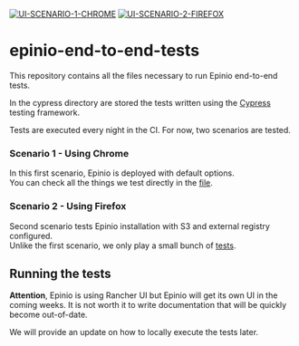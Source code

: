 [![UI-SCENARIO-1-CHROME](https://github.com/epinio/epinio-end-to-end-tests/actions/workflows/scenario_1_cypress_chrome.yml/badge.svg?branch=main)](https://github.com/epinio/epinio-end-to-end-tests/actions/workflows/scenario_1_cypress_chrome.yml?query=branch%3Amain)
[![UI-SCENARIO-2-FIREFOX](https://github.com/epinio/epinio-end-to-end-tests/actions/workflows/scenario_2_cypress_firefox.yml/badge.svg?branch=main)](https://github.com/epinio/epinio-end-to-end-tests/actions/workflows/scenario_2_cypress_firefox.yml?query=branch%3Amain)
# epinio-end-to-end-tests
This repository contains all the files necessary to run Epinio end-to-end tests.

In the cypress directory are stored the tests written using the [Cypress](https://www.cypress.io/) testing framework.

Tests are executed every night in the CI. For now, two scenarios are tested.
### Scenario 1 - Using Chrome
In this first scenario, Epinio is deployed with default options. </br>
You can check all the things we test directly in the [file](./cypress/integration/scenarios/with_default_options.spec.ts).

### Scenario 2 - Using Firefox
Second scenario tests Epinio installation with S3 and external registry configured. </br>
Unlike the first scenario, we only play a small bunch of [tests](./cypress/integration/scenarios/with_s3_and_external_registry.spec.ts).

## Running the tests

__Attention__, Epinio is using Rancher UI but Epinio will get its own UI in the coming weeks.
It is not worth it to write documentation that will be quickly become out-of-date.

We will provide an update on how to locally execute the tests later.

